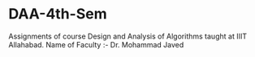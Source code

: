 # DAA-4th-Sem
Assignments of course Design and Analysis of Algorithms taught at IIIT Allahabad.
Name of Faculty :- Dr. Mohammad Javed

